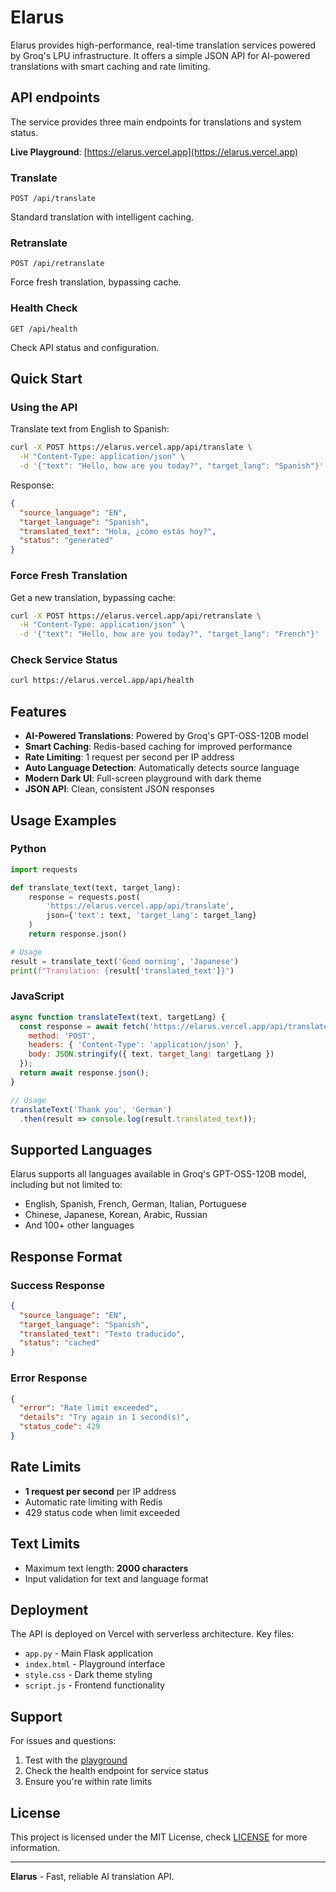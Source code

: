 # Elarus

Elarus provides high-performance, real-time translation services powered by Groq's LPU infrastructure. It offers a simple JSON API for AI-powered translations with smart caching and rate limiting.

## API endpoints

The service provides three main endpoints for translations and system status.

**Live Playground**: [https://elarus.vercel.app](https://elarus.vercel.app)

### Translate
```http
POST /api/translate
```
Standard translation with intelligent caching.

### Retranslate
```http
POST /api/retranslate
```
Force fresh translation, bypassing cache.

### Health Check
```http
GET /api/health
```
Check API status and configuration.

## Quick Start

### Using the API

Translate text from English to Spanish:

```bash
curl -X POST https://elarus.vercel.app/api/translate \
  -H "Content-Type: application/json" \
  -d '{"text": "Hello, how are you today?", "target_lang": "Spanish"}'
```

Response:
```json
{
  "source_language": "EN",
  "target_language": "Spanish",
  "translated_text": "Hola, ¿cómo estás hoy?",
  "status": "generated"
}
```

### Force Fresh Translation

Get a new translation, bypassing cache:

```bash
curl -X POST https://elarus.vercel.app/api/retranslate \
  -H "Content-Type: application/json" \
  -d '{"text": "Hello, how are you today?", "target_lang": "French"}'
```

### Check Service Status

```bash
curl https://elarus.vercel.app/api/health
```

## Features

- **AI-Powered Translations**: Powered by Groq's GPT-OSS-120B model
- **Smart Caching**: Redis-based caching for improved performance
- **Rate Limiting**: 1 request per second per IP address
- **Auto Language Detection**: Automatically detects source language
- **Modern Dark UI**: Full-screen playground with dark theme
- **JSON API**: Clean, consistent JSON responses

## Usage Examples

### Python

```python
import requests

def translate_text(text, target_lang):
    response = requests.post(
        'https://elarus.vercel.app/api/translate',
        json={'text': text, 'target_lang': target_lang}
    )
    return response.json()

# Usage
result = translate_text('Good morning', 'Japanese')
print(f"Translation: {result['translated_text']}")
```

### JavaScript

```javascript
async function translateText(text, targetLang) {
  const response = await fetch('https://elarus.vercel.app/api/translate', {
    method: 'POST',
    headers: { 'Content-Type': 'application/json' },
    body: JSON.stringify({ text, target_lang: targetLang })
  });
  return await response.json();
}

// Usage
translateText('Thank you', 'German')
  .then(result => console.log(result.translated_text));
```

## Supported Languages

Elarus supports all languages available in Groq's GPT-OSS-120B model, including but not limited to:

- English, Spanish, French, German, Italian, Portuguese
- Chinese, Japanese, Korean, Arabic, Russian
- And 100+ other languages

## Response Format

### Success Response
```json
{
  "source_language": "EN",
  "target_language": "Spanish",
  "translated_text": "Texto traducido",
  "status": "cached"
}
```

### Error Response
```json
{
  "error": "Rate limit exceeded",
  "details": "Try again in 1 second(s)",
  "status_code": 429
}
```

## Rate Limits

- **1 request per second** per IP address
- Automatic rate limiting with Redis
- 429 status code when limit exceeded

## Text Limits

- Maximum text length: **2000 characters**
- Input validation for text and language format

## Deployment

The API is deployed on Vercel with serverless architecture. Key files:

- `app.py` - Main Flask application
- `index.html` - Playground interface
- `style.css` - Dark theme styling
- `script.js` - Frontend functionality

## Support

For issues and questions:
1. Test with the [playground](https://elarus.vercel.app)
2. Check the health endpoint for service status
3. Ensure you're within rate limits

## License

This project is licensed under the MIT License, check [LICENSE](LICENSE) for more information.

---

**Elarus** - Fast, reliable AI translation API.
